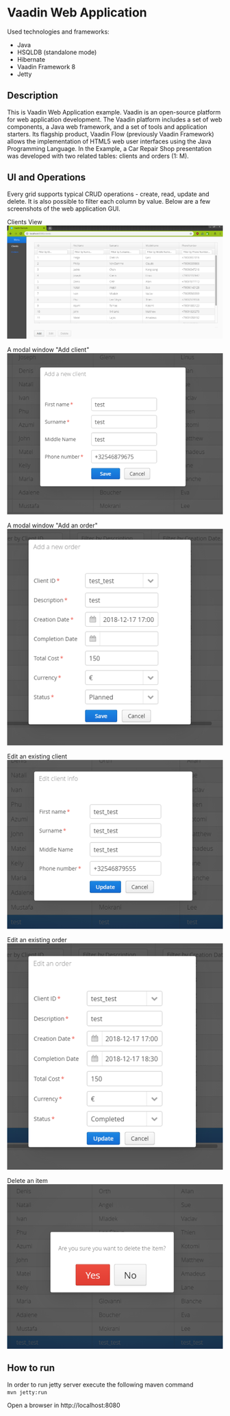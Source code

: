 # Vaadin Web Application

Used technologies and frameworks:
- Java
- HSQLDB (standalone mode)
- Hibernate
- Vaadin Framework 8
- Jetty

## Description

This is Vaadin Web Application example. Vaadin is an open-source platform for web application development. The Vaadin platform includes a set of web components, a Java web framework, and a set of tools and application starters. Its flagship product, Vaadin Flow (previously Vaadin Framework) allows the implementation of HTML5 web user interfaces using the Java Programming Language.
In the Example, a Car Repair Shop presentation was developed with two related tables: clients and orders (1: M).

## UI and Operations

Every grid supports typical CRUD operations - create, read, update and delete. It is also possible to filter each column by value.
Below are a few screenshots of the web application GUI.

Clients View  
![Clients View](https://github.com/Usertiron/VaadinWebApplication/blob/master/screenshots/clients.png)



A modal window "Add client"  
![Add a client](https://github.com/Usertiron/VaadinWebApplication/blob/master/screenshots/add.PNG)



A modal window "Add an order"  
![Add an order](https://github.com/Usertiron/VaadinWebApplication/blob/master/screenshots/add_ord.PNG)



Edit an existing client  
![Edit a client](https://github.com/Usertiron/VaadinWebApplication/blob/master/screenshots/edit.PNG)



Edit an existing order  
![Edit an order](https://github.com/Usertiron/VaadinWebApplication/blob/master/screenshots/edit_order.PNG)



Delete an item  
![Delete](https://github.com/Usertiron/VaadinWebApplication/blob/master/screenshots/del.PNG)

## How to run

In order to run jetty server execute the following maven command  
```mvn jetty:run```

Open a browser in http://localhost:8080
